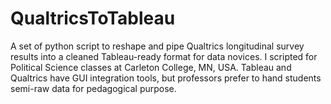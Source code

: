 # QualtricsToTableau
A set of python script to reshape and pipe Qualtrics longitudinal survey results into a cleaned Tableau-ready format for data novices. I scripted for Political Science classes at Carleton College, MN, USA. Tableau and Qualtrics have GUI integration tools, but professors prefer to hand students semi-raw data for pedagogical purpose.
